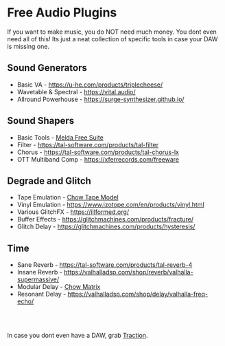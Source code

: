 # Free Audio Plugins

If you want to make music, you do NOT need much money. You dont even need all of this! Its just a neat collection of specific tools in case your DAW is missing one.

## Sound Generators 
* Basic VA - https://u-he.com/products/triplecheese/
* Wavetable & Spectral - https://vital.audio/
* Allround Powerhouse - https://surge-synthesizer.github.io/

## Sound Shapers
* Basic Tools - [Melda Free Suite](https://www.meldaproduction.com/effects/free)
* Filter - https://tal-software.com/products/tal-filter
* Chorus - https://tal-software.com/products/tal-chorus-lx
* OTT Multiband Comp - https://xferrecords.com/freeware

## Degrade and Glitch
* Tape Emulation - [Chow Tape Model](https://chowdsp.com/products.html)
* Vinyl Emulation - https://www.izotope.com/en/products/vinyl.html
* Various GlitchFX - https://illformed.org/
* Buffer Effects - https://glitchmachines.com/products/fracture/
* Glitch Delay - https://glitchmachines.com/products/hysteresis/

## Time 
* Sane Reverb - https://tal-software.com/products/tal-reverb-4
* Insane Reverb - https://valhalladsp.com/shop/reverb/valhalla-supermassive/
* Modular Delay - [Chow Matrix](https://chowdsp.com/products.html)
* Resonant Delay - https://valhalladsp.com/shop/delay/valhalla-freq-echo/

<br/><br/>

In case you dont even have a DAW, grab [Traction](https://www.tracktion.com/products/waveform-free).